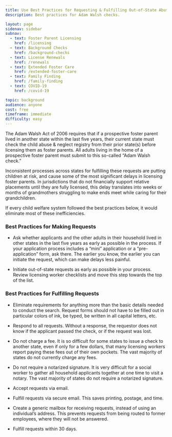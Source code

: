 ```yaml
---
title: Use Best Practices for Requesting & Fulfilling Out-of-State Abuse & Neglect Registry Checks
description: Best practices for Adam Walsh checks.

layout: page
sidenav: sidebar
subnav:
  - text: Foster Parent Licensing
    href: /licensing
  - text: Background Checks
    href: /background-checks
  - text: License Renewals
    href: /renewals
  - text: Extended Foster Care
    href: /extended-foster-care
  - text: Family Finding
    href: /family-finding
  - text: COVID-19
    href: /covid-19

topic: background
audience: anyone
cost: free
timeframe: immediate
difficulty: easy
---
```


The Adam Walsh Act of 2006 requires that if a prospective foster parent lived in another state within the last five years, their current state must check the child abuse & neglect registry from their prior state(s) before licensing them as foster parents. All adults living in the home of a prospective foster parent must submit to this so-called “Adam Walsh check.”

Inconsistent processes across states for fulfilling these requests are putting children at risk, and cause some of the most significant delays in licensing foster parents. In jurisdictions that do not financially support relative placements until they are fully licensed, this delay translates into weeks or months of grandmothers struggling to make ends meet while caring for their grandchildren.

If every child welfare system followed the best practices below, it would eliminate most of these inefficiencies.

### Best Practices for Making Requests

* Ask whether applicants and the other adults in their household lived in other states in the last five years as early as possible in the process. If your application process includes a “mini” application or a “pre-application” form, ask there. The earlier you know, the earlier you can initiate the request, which can make delays less painful.

* Initiate out-of-state requests as early as possible in your process. Review licensing worker checklists and move this step towards the top of the list.

### Best Practices for Fulfilling Requests

* Eliminate requirements for anything more than the basic details needed to conduct the search. Request forms should not have to be filled out in particular colors of ink, be typed, be written in all capital letters, etc. 

* Respond to all requests. Without a response, the requestor does not know if the applicant passed the check, or if the request was lost.

* Do not charge a fee. It is so difficult for some states to issue a check to another state, even if only for a few dollars, that many licensing workers report paying these fees out of their own pockets. The vast majority of states do not currently charge any fees.

* Do not require a notarized signature. It is very difficult for a social worker to gather all household applicants together at one time to visit a notary. The vast majority of states do not require a notarized signature.

* Accept requests via email.

* Fulfill requests via secure email. This saves printing, postage, and time.

* Create a generic mailbox for receiving requests, instead of using an individual’s address. This prevents requests from being routed to former employees, where they will not be answered.

* Fulfill requests within 30 days.
